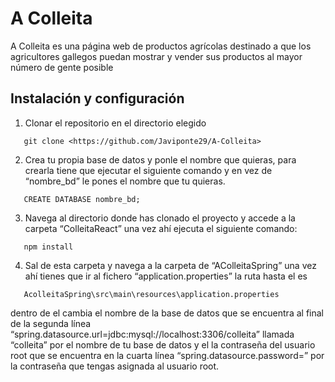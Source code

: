 # A Colleita
A Colleita es una página web de productos agrícolas destinado a que los agricultores gallegos puedan mostrar y vender sus productos al mayor número de gente posible
## Instalación y configuración
1. Clonar el repositorio en el directorio elegido
 ```
    git clone <https://github.com/Javiponte29/A-Colleita>
 ```
2. Crea tu propia base de datos y ponle el nombre que quieras, para crearla tiene que ejecutar el siguiente comando y en vez de “nombre_bd” le pones el nombre que tu quieras.
 ```
    CREATE DATABASE nombre_bd;
 ```
3. Navega al directorio donde has clonado el proyecto y accede a la carpeta  “ColleitaReact” una vez ahí ejecuta el siguiente comando:
 ```
    npm install
 ```
 4. Sal de esta carpeta y navega a la carpeta de “AColleitaSpring” una vez ahí tienes que ir al fichero “application.properties” la ruta hasta el es
 ```
    AcolleitaSpring\src\main\resources\application.properties
 ```
 dentro de el cambia el nombre de la base de datos que se encuentra al final de la segunda línea “spring.datasource.url=jdbc:mysql://localhost:3306/colleita” llamada “colleita” por el nombre de tu base de datos y el la contraseña del usuario root que se encuentra en la cuarta línea “spring.datasource.password=” por la contraseña que tengas asignada al usuario root.